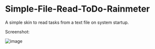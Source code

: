 # Simple-File-Read-ToDo-Rainmeter
A simple skin to read tasks from a text file on system startup.

Screenshot:

![image](https://user-images.githubusercontent.com/38161604/189068136-bad21fd3-d3dd-48d0-a10a-77366dd84822.png)
